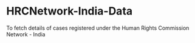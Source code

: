 # HRCNetwork-India-Data
To fetch details of cases registered under the Human Rights Commission Network - India
